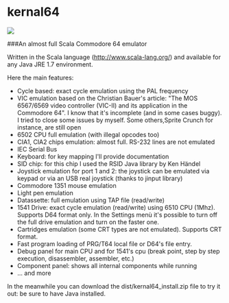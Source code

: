 kernal64
========
![](https://github.com/abbruzze/kernal64/blob/master/images/c64.jpg)

###An almost full Scala Commodore 64 emulator

Written in the Scala language (http://www.scala-lang.org/) and available for any Java JRE 1.7 environment.

Here the main features:
* Cycle based: exact cycle emulation using the PAL frequency
* VIC emulation based on the Christian Bauer's article: "The MOS 6567/6569 video controller (VIC-II) and its application in the Commodore 64". I know that it's incomplete (and in some cases buggy). I tried to close some issues by myself. Some others,Sprite Crunch for instance, are still open
* 6502 CPU full emulation (with illegal opcodes too)
* CIA1, CIA2 chips emulation: almost full. RS-232 lines are not emulated
* IEC Serial Bus
* Keyboard: for key mapping I'll provide documentation
* SID chip: for this chip I used the RSID Java library by Ken Händel
* Joystick emulation for port 1 and 2: the joystick can be emulated via keypad or via an USB real joystick (thanks to jinput library)
* Commodore 1351 mouse emulation
* Light pen emulation
* Datassette: full emulation using TAP file (read/write)
* 1541 Drive: exact cycle emulation (read/write) using 6510 CPU (1Mhz). Supports D64 format only. In the Settings menù it's possible to turn off the full drive emulation and turn on the faster one.
* Cartridges emulation (some CRT types are not emulated). Supports CRT format.
* Fast program loading of PRG/T64 local file or D64's file entry.
* Debug panel for main CPU and for 1541's cpu (break point, step by step execution, disassembler, assembler, etc.)
* Component panel: shows all internal components while running
* ... and more

In the meanwhile you can download the dist/kernal64_install.zip file to try it out: be sure to have Java installed.
